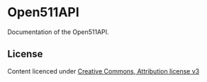 # Open511API

Documentation of the Open511API.

## License

Content licenced under [Creative Commons, Attribution license v3](http://creativecommons.org/licenses/by/3.0/)

